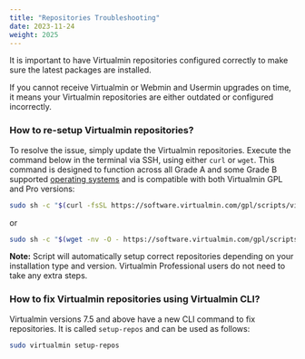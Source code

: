 ```yaml
---
title: "Repositories Troubleshooting"
date: 2023-11-24
weight: 2025
---
```

It is important to have Virtualmin repositories configured correctly to make sure the latest packages are installed.

If you cannot receive Virtualmin or Webmin and Usermin upgrades on time, it means your Virtualmin repositories are either outdated or configured incorrectly.

### How to re-setup Virtualmin repositories?
To resolve the issue, simply update the Virtualmin repositories. Execute the command below in the terminal via SSH, using either `curl` or `wget`. This command is designed to function across all Grade A and some Grade B supported [operating systems](/docs/os-support/) and is compatible with both Virtualmin GPL and Pro versions:


```bash
sudo sh -c "$(curl -fsSL https://software.virtualmin.com/gpl/scripts/virtualmin-install.sh)" -- --setup

```

or

```bash
sudo sh -c "$(wget -nv -O - https://software.virtualmin.com/gpl/scripts/virtualmin-install.sh)" -- --setup
```

**Note:** Script will automatically setup correct repositories depending on your installation type and version. Virtualmin Professional users do not need to take any extra steps.

### How to fix Virtualmin repositories using Virtualmin CLI?
Virtualmin versions 7.5 and above have a new CLI command to fix repositories. It is called `setup-repos` and can be used as follows:

```bash
sudo virtualmin setup-repos
```
